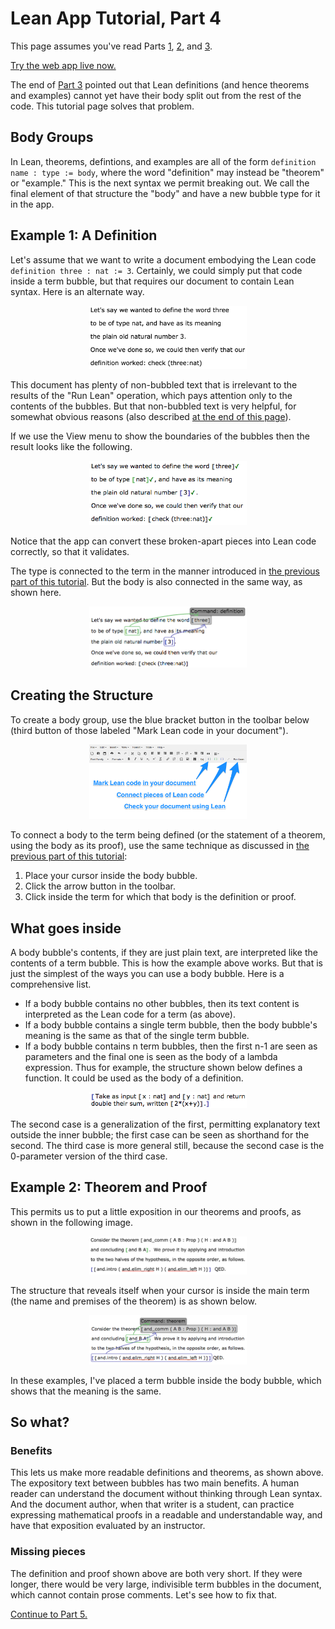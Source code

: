 
# Lean App Tutorial, Part 4

This page assumes you've read Parts [1](tutorial-1.md), [2](tutorial-2.md),
and [3](tutorial-3.md).

[Try the web app live now.](http://nathancarter.github.io/weblurch/app/lean-example.html)

The end of [Part 3](tutorial-3.md) pointed out that Lean definitions (and
hence theorems and examples) cannot yet have their body split out from the
rest of the code.  This tutorial page solves that problem.

## Body Groups

In Lean, theorems, defintions, and examples are all of the form
`definition name : type := body`, where the word "definition" may instead be
"theorem" or "example."  This is the next syntax we permit breaking out.  We
call the final element of that structure the "body" and have a new bubble
type for it in the app.

## Example 1: A Definition

Let's assume that we want to write a document embodying the Lean code
`definition three : nat := 3`.  Certainly, we could simply put that code
inside a term bubble, but that requires our document to contain Lean
syntax.  Here is an alternate way.

<p align=center><img src='tut-4-ss-body-clean.png' width='50%'/></p>

This document has plenty of non-bubbled text that is irrelevant to the
results of the "Run Lean" operation, which pays attention only to the
contents of the bubbles.  But that non-bubbled text is very helpful, for
somewhat obvious reasons (also described [at the end of this
page](#benefits)).

If we use the View menu to show the boundaries of the bubbles then the
result looks like the following.

<p align=center><img src='tut-4-ss-body-validated.png' width='50%'/></p>

Notice that the app can convert these broken-apart pieces into Lean code
correctly, so that it validates.

The type is connected to the term in the manner introduced in [the previous
part of this tutorial](tutorial-3.md).  But the body is also connected in
the same way, as shown here.

<p align=center><img src='tut-4-ss-body-structure.png' width='50%'/></p>

## Creating the Structure

To create a body group, use the blue bracket button in the toolbar below
(third button of those labeled "Mark Lean code in your document").

<p align=center><img src='tut-1-ss-buttons.png' width='50%'/></p>

To connect a body to the term being defined (or the statement of a theorem,
using the body as its proof), use the same technique as discussed in [the
previous part of this tutorial](tutorial-3.md):

 1. Place your cursor inside the body bubble.
 1. Click the arrow button in the toolbar.
 1. Click inside the term for which that body is the definition or proof.

## What goes inside

A body bubble's contents, if they are just plain text, are interpreted like
the contents of a term bubble.  This is how the example above works.  But
that is just the simplest of the ways you can use a body bubble.  Here is a
comprehensive list.

 * If a body bubble contains no other bubbles, then its text content is
   interpreted as the Lean code for a term (as above).
 * If a body bubble contains a single term bubble, then the body bubble's
   meaning is the same as that of the single term bubble.
 * If a body bubble contains n term bubbles, then the first n-1 are seen as
   parameters and the final one is seen as the body of a lambda expression.
   Thus for example, the structure shown below defines a function.  It could
   be used as the body of a definition.

<p align=center><img src='tut-4-ss-body-as-function.png' width='50%'/></p>

The second case is a generalization of the first, permitting explanatory
text outside the inner bubble; the first case can be seen as shorthand for
the second.  The third case is more general still, because the second case
is the 0-parameter version of the third case.

## Example 2: Theorem and Proof

This permits us to put a little exposition in our theorems and proofs, as
shown in the following image.

<p align=center><img src='tut-4-ss-theorem.png' width='50%'/></p>

The structure that reveals itself when your cursor is inside the main term
(the name and premises of the theorem) is as shown below.

<p align=center><img src='tut-4-ss-theorem-arrows.png' width='50%'/></p>

In these examples, I've placed a term bubble inside the body bubble, which
shows that the meaning is the same.

## So what?

### Benefits

This lets us make more readable definitions and theorems, as shown above.
The expository text between bubbles has two main benefits.  A human reader
can understand the document without thinking through Lean syntax.  And the
document author, when that writer is a student, can practice expressing
mathematical proofs in a readable and understandable way, and have that
exposition evaluated by an instructor.

### Missing pieces

The definition and proof shown above are both very short.  If they were
longer, there would be very large, indivisible term bubbles in the document,
which cannot contain prose comments.  Let's see how to fix that.

[Continue to Part 5.](tutorial-5.md)
